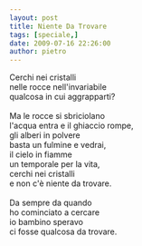 ```yaml
---
layout: post
title: Niente Da Trovare
tags: [speciale,]
date: 2009-07-16 22:26:00
author: pietro
---
```

Cerchi nei cristalli<br/>nelle rocce nell'invariabile<br/>qualcosa in cui aggrapparti?<br/><br/>Ma le rocce si sbriciolano<br/>l'acqua entra e il ghiaccio rompe,<br/>gli alberi in polvere<br/>basta un fulmine e vedrai,<br/>il cielo in fiamme<br/>un temporale per la vita,<br/>cerchi nei cristalli<br/>e non c'è niente da trovare.<br/><br/>Da sempre da quando<br/>ho cominciato a cercare<br/>io bambino speravo<br/>ci fosse qualcosa da trovare.
